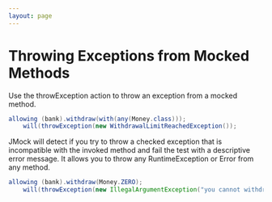 ```yaml
---
layout: page
---
```

Throwing Exceptions from Mocked Methods
=======================================

Use the throwException action to throw an exception from a mocked method.

``` Java
allowing (bank).withdraw(with(any(Money.class))); 
    will(throwException(new WithdrawalLimitReachedException());
```

JMock will detect if you try to throw a checked exception that is incompatible with the invoked method and fail the test with a descriptive error message. It allows you to throw any RuntimeException or Error from any method.

``` Java
allowing (bank).withdraw(Money.ZERO); 
    will(throwException(new IllegalArgumentException("you cannot withdraw nothing!");
```
